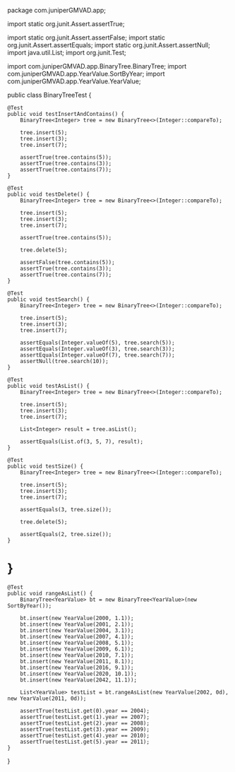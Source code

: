 package com.juniperGMVAD.app;

import static org.junit.Assert.assertTrue;

import static org.junit.Assert.assertFalse;
import static org.junit.Assert.assertEquals;
import static org.junit.Assert.assertNull;
import java.util.List;
import org.junit.Test;

import com.juniperGMVAD.app.BinaryTree.BinaryTree;
import com.juniperGMVAD.app.YearValue.SortByYear;
import com.juniperGMVAD.app.YearValue.YearValue;

public class BinaryTreeTest {


    @Test
    public void testInsertAndContains() {
        BinaryTree<Integer> tree = new BinaryTree<>(Integer::compareTo);

        tree.insert(5);
        tree.insert(3);
        tree.insert(7);

        assertTrue(tree.contains(5));
        assertTrue(tree.contains(3));
        assertTrue(tree.contains(7));
    }

    @Test
    public void testDelete() {
        BinaryTree<Integer> tree = new BinaryTree<>(Integer::compareTo);

        tree.insert(5);
        tree.insert(3);
        tree.insert(7);

        assertTrue(tree.contains(5));

        tree.delete(5);

        assertFalse(tree.contains(5));
        assertTrue(tree.contains(3));
        assertTrue(tree.contains(7));
    }

    @Test
    public void testSearch() {
        BinaryTree<Integer> tree = new BinaryTree<>(Integer::compareTo);

        tree.insert(5);
        tree.insert(3);
        tree.insert(7);

        assertEquals(Integer.valueOf(5), tree.search(5));
        assertEquals(Integer.valueOf(3), tree.search(3));
        assertEquals(Integer.valueOf(7), tree.search(7));
        assertNull(tree.search(10));
    }

    @Test
    public void testAsList() {
        BinaryTree<Integer> tree = new BinaryTree<>(Integer::compareTo);

        tree.insert(5);
        tree.insert(3);
        tree.insert(7);

        List<Integer> result = tree.asList();

        assertEquals(List.of(3, 5, 7), result);
    }

    @Test
    public void testSize() {
        BinaryTree<Integer> tree = new BinaryTree<>(Integer::compareTo);

        tree.insert(5);
        tree.insert(3);
        tree.insert(7);

        assertEquals(3, tree.size());

        tree.delete(5);

        assertEquals(2, tree.size());
    }
}
=======
    @Test
    public void rangeAsList() {
        BinaryTree<YearValue> bt = new BinaryTree<YearValue>(new SortByYear());

        bt.insert(new YearValue(2000, 1.1));
        bt.insert(new YearValue(2001, 2.1));
        bt.insert(new YearValue(2004, 3.1));
        bt.insert(new YearValue(2007, 4.1));
        bt.insert(new YearValue(2008, 5.1));
        bt.insert(new YearValue(2009, 6.1));
        bt.insert(new YearValue(2010, 7.1));
        bt.insert(new YearValue(2011, 8.1));
        bt.insert(new YearValue(2016, 9.1));
        bt.insert(new YearValue(2020, 10.1));
        bt.insert(new YearValue(2042, 11.1));

        List<YearValue> testList = bt.rangeAsList(new YearValue(2002, 0d), new YearValue(2011, 0d));
        
        assertTrue(testList.get(0).year == 2004);
        assertTrue(testList.get(1).year == 2007);
        assertTrue(testList.get(2).year == 2008);
        assertTrue(testList.get(3).year == 2009);
        assertTrue(testList.get(4).year == 2010);
        assertTrue(testList.get(5).year == 2011);
    }
}   

